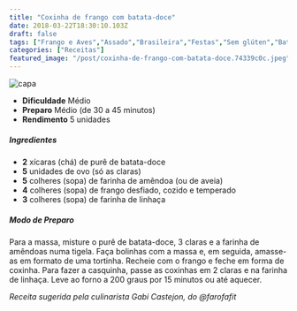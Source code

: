 ```yaml
---
title: "Coxinha de frango com batata-doce"
date: 2018-03-22T18:30:10.103Z
draft: false
tags: ["Frango e Aves","Assado","Brasileira","Festas","Sem glúten","Batata-doce","Receitas","Receitas com frango","Receitas rápidas","Receitas simples e fáceis","Salgados"]
categories: ["Receitas"]
featured_image: "/post/coxinha-de-frango-com-batata-doce.74339c0c.jpeg"
---
```


![capa](/post/coxinha-de-frango-com-batata-doce.74339c0c.jpeg)

*   **Dificuldade** Médio
*   **Preparo** Médio (de 30 a 45 minutos)
*   **Rendimento** 5 unidades

##### Ingredientes

*   **2** xícaras (chá) de purê de batata-doce
*   **5** unidades de ovo (só as claras)
*   **5** colheres (sopa) de farinha de amêndoa (ou de aveia)
*   **4** colheres (sopa) de frango desfiado, cozido e temperado
*   **3** colheres (sopa) de farinha de linhaça

##### Modo de Preparo

Para a massa, misture o purê de batata-doce, 3 claras e a farinha de amêndoas numa tigela. Faça bolinhas com a massa e, em seguida, amasse-as em formato de uma tortinha. Recheie com o frango e feche em forma de coxinha. Para fazer a casquinha, passe as coxinhas em 2 claras e na farinha de linhaça. Leve ao forno a 200 graus por 15 minutos ou até aquecer.

_Receita sugerida pela culinarista Gabi Castejon, do @farofafit_
